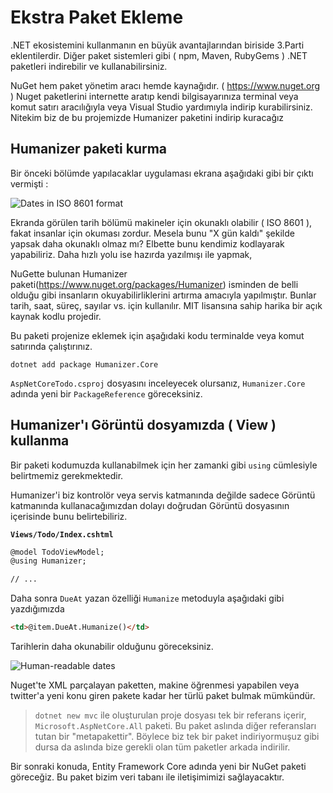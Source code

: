 # Ekstra Paket Ekleme

.NET ekosistemini kullanmanın en büyük avantajlarından biriside 3.Parti eklentilerdir. Diğer paket sistemleri gibi ( npm, Maven, RubyGems ) .NET paketleri indirebilir ve kullanabilirsiniz. 

NuGet hem paket yönetim aracı hemde kaynağıdır. ( https://www.nuget.org ) Nuget paketlerini internette aratıp kendi bilgisayarınıza terminal veya komut satırı aracılığıyla veya Visual Studio yardımıyla indirip kurabilirsiniz. Nitekim biz de bu projemizde Humanizer paketini indirip kuracağız

## Humanizer paketi kurma

Bir önceki bölümde yapılacaklar uygulaması ekrana aşağıdaki gibi bir çıktı vermişti : 

![Dates in ISO 8601 format](iso8601.png)

Ekranda görülen tarih bölümü makineler için okunaklı olabilir ( ISO 8601 ), fakat insanlar için okuması zordur. Mesela bunu "X gün kaldı" şekilde yapsak daha okunaklı olmaz mı? Elbette bunu kendimiz kodlayarak yapabiliriz. Daha hızlı yolu ise hazırda yazılmışı ile yapmak,

NuGette bulunan Humanizer paketi(https://www.nuget.org/packages/Humanizer) isminden de belli olduğu gibi insanların okuyabilirliklerini artırma amacıyla yapılmıştır. Bunlar tarih, saat, süreç, sayılar vs. için kullanılır. MIT lisansına sahip harika bir açık kaynak kodlu projedir.

Bu paketi projenize eklemek için aşağıdaki kodu terminalde veya komut satırında çalıştırınız.


```
dotnet add package Humanizer.Core
```

`AspNetCoreTodo.csproj` dosyasını inceleyecek olursanız, `Humanizer.Core` adında yeni bir `PackageReference` göreceksiniz.


## Humanizer'ı Görüntü dosyamızda ( View ) kullanma

Bir paketi kodumuzda kullanabilmek için her zamanki gibi `using` cümlesiyle belirtmemiz gerekmektedir.

Humanizer'i biz kontrolör veya servis katmanında değilde sadece Görüntü katmanında kullanacağımızdan dolayı doğrudan Görüntü dosyasının içerisinde bunu belirtebiliriz.


**`Views/Todo/Index.cshtml`**

```html
@model TodoViewModel;
@using Humanizer;

// ...
```

Daha sonra `DueAt` yazan özelliği `Humanize` metoduyla aşağıdaki gibi yazdığımızda 

```html
<td>@item.DueAt.Humanize()</td>
```

Tarihlerin daha okunabilir olduğunu göreceksiniz.

![Human-readable dates](friendly-dates.png)

Nuget'te XML parçalayan paketten, makine öğrenmesi yapabilen veya twitter'a yeni konu giren pakete kadar her türlü paket bulmak mümkündür. 

> `dotnet new mvc` ile oluşturulan proje dosyası tek bir referans içerir, `Microsoft.AspNetCore.All` paketi. Bu paket aslında diğer referansları tutan bir "metapakettir". Böylece biz tek bir paket indiriyormuşuz gibi dursa da aslında bize gerekli olan tüm paketler arkada indirilir.

Bir sonraki konuda, Entity Framework Core adında yeni bir NuGet paketi göreceğiz. Bu paket bizim veri tabanı ile iletişimimizi sağlayacaktır.
